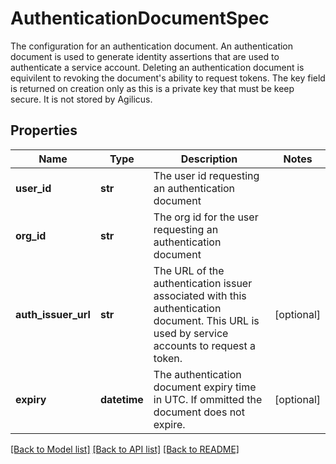 # AuthenticationDocumentSpec

The configuration for an authentication document. An authentication document is used to generate identity assertions that are used to authenticate a service account. Deleting an authentication document is equivilent to revoking the document's ability to request tokens. The key field is returned on creation only as this is a private key that must be keep secure. It is not stored by Agilicus. 
## Properties
Name | Type | Description | Notes
------------ | ------------- | ------------- | -------------
**user_id** | **str** | The user id requesting an authentication document | 
**org_id** | **str** | The org id for the user requesting an authentication document | 
**auth_issuer_url** | **str** | The URL of the authentication issuer associated with this authentication document. This URL is used by service accounts to request a token. | [optional] 
**expiry** | **datetime** | The authentication document expiry time in UTC. If ommitted the document does not expire. | [optional] 

[[Back to Model list]](../README.md#documentation-for-models) [[Back to API list]](../README.md#documentation-for-api-endpoints) [[Back to README]](../README.md)


